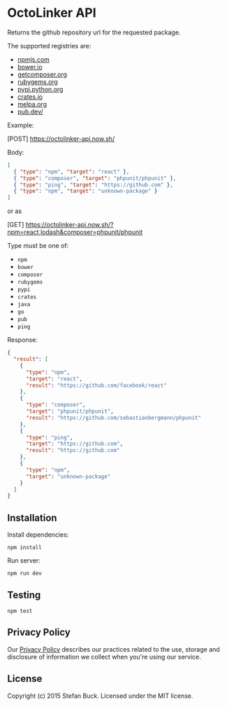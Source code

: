 # OctoLinker API

Returns the github repository url for the requested package.

The supported registries are:

- [npmjs.com](https://npmjs.com)
- [bower.io](http:/bower.io)
- [getcomposer.org](https://getcomposer.org)
- [rubygems.org](https://rubygems.org)
- [pypi.python.org](https://pypi.python.org)
- [crates.io](https://crates.io)
- [melpa.org](https://melpa.org)
- [pub.dev/](https://pub.dev)

Example:

[POST] https://octolinker-api.now.sh/

Body:

```json
[
  { "type": "npm", "target": "react" },
  { "type": "composer", "target": "phpunit/phpunit" },
  { "type": "ping", "target": "https://github.com" },
  { "type": "npm", "target": "unknown-package" }
]
```

or as 

[GET] https://octolinker-api.now.sh/?npm=react,lodash&composer=phpunit/phpunit

Type must be one of:

- `npm`
- `bower`
- `composer`
- `rubygems`
- `pypi`
- `crates`
- `java`
- `go`
- `pub`
- `ping`

Response:

```json
{
  "result": [
    {
      "type": "npm",
      "target": "react",
      "result": "https://github.com/facebook/react"
    },
    {
      "type": "composer",
      "target": "phpunit/phpunit",
      "result": "https://github.com/sebastianbergmann/phpunit"
    },
    {
      "type": "ping",
      "target": "https://github.com",
      "result": "https://github.com"
    },
    {
      "type": "npm",
      "target": "unknown-package"
    }
  ]
}
```

## Installation

Install dependencies:

`npm install`

Run server:

`npm run dev`

## Testing

`npm test`

## Privacy Policy

Our [Privacy Policy](https://octolinker.now.sh/privacy/) describes our practices related to the use, storage and disclosure of information we collect when you're using our service.

## License

Copyright (c) 2015 Stefan Buck. Licensed under the MIT license.
